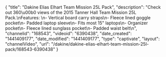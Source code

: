 {
    "title": "Dakine Elias Elhart Team Mission 25L Pack",
    "description": "Check out 360\u00b0 views of the 2015 Tanner Hall Team Mission 25L Pack.\nFeatures: \n- Vertical board carry straps\n- Fleece lined goggle pocket\n- Padded laptop sleeve\n- Fits most 15\" laptops\n- Organizer pocket\n- Fleece lined sunglass pocket\n- Padded waist belt\n",
    "channelid": "168543",
    "videoid": "6390438",
    "date_created": "1441409177",
    "date_modified": "1441409177",
    "type": "captivate",
    "layout": "channelVideo",
    "url": "\/dakine\/dakine-elias-elhart-team-mission-25l-pack\/168543-6390438"
}